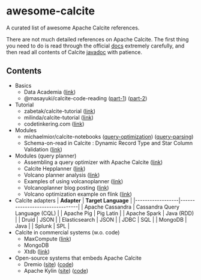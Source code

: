 # awesome-calcite
A curated list of awesome Apache Calcite references.

There are not much detailed references on Apache Calcite. The first thing you need to do is read through the official [docs](https://calcite.apache.org/docs/) extremely carefully, and then read all contents of Calcite [javadoc](https://javadoc.io/doc/org.apache.calcite/calcite-core/latest/index.html) with patience.

## Contents

- Basics
  - Data Academia ([link](https://datacadamia.com/db/calcite/start))
  - @masayuki/calcite-code-reading ([part-1](https://medium.com/@masayuki/calcite-code-reading-part-1-4ff7cdc56959)) ([part-2](https://medium.com/@masayuki/apache-calcite-code-reading-part-2-594e8ca17acf))
- Tutorial
  - zabetak/calcite-tutorial ([link](https://github.com/zabetak/calcite-tutorial/blob/main/solution/src/main/java/com/github/zabetak/calcite/tutorial/LuceneQueryProcessor.java))
  - milinda/calcite-tutorial ([link](https://github.com/milinda/calcite-tutorial))
  - codetinkering.com ([link](https://codetinkering.com/apache-calcite-tutorial/))
- Modules
  - michaelmior/calcite-notebooks ([query-optimization](https://github.com/michaelmior/calcite-notebooks/blob/master/query-optimization.ipynb)) ([query-parsing](https://github.com/michaelmior/calcite-notebooks/blob/master/query-parsing.ipynb))
  - Schema-on-read in Calcite : Dynamic Record Type and Star Column Validation ([link](https://docs.google.com/document/d/1vCWlqRyJQCtYbtVAjGOKP-8BD4_hrhoM9-4qbdoJs6k/edit))
- Modules (query planner)
  - Assembling a query optimizer with Apache Calcite ([link](https://www.querifylabs.com/blog/assembling-a-query-optimizer-with-apache-calcite))
  - Calcite Hepplanner ([link](https://blog.knoldus.com/exploring-hepplanner-for-apache-calcite/))
  - Volcano planner analysis ([link](https://www.jianshu.com/p/9422b7b71867))
  - Examples of using volcanoplanner ([link](https://www.programcreek.com/java-api-examples/?api=org.apache.calcite.plan.volcano.VolcanoPlanner))
  - Volcanoplanner blog posting ([link](https://aaaaaaron.github.io/2020/02/09/Calcite-Volcano-Planner/))
  - Volcano optimization example on flink ([link](https://chowdera.com/2021/11/20211103041700339x.html))
- Calcite adapters
  | **Adapter**      | **Target Language**            |
  |------------------|--------------------------------|
  | Apache Cassandra | Cassandra Query Language (CQL) |
  | Apache Pig       | Pig Latin                      |
  | Apache Spark     | Java (RDD)                     |
  | Druid            | JSON                           |
  | Elasticsearch    | JSON                           |
  | JDBC             | SQL                            |
  | MongoDB          | Java                           |
  | Splunk           | SPL                            |
- Calcite in commercial systems (w.o. code)
  - MaxCompute ([link](https://www.alibabacloud.com/blog/maxcompute-query-optimization-with-calcite_595363))
  - MongoDB
  - Xtdb ([link](https://xtdb.com/blog/xtdb-sql))
- Open-source systems that embeds Apache Calcite
  - Dremio ([site](https://www.dremio.com/)) ([code](https://github.com/dremio/dremio-oss/tree/master/sabot/kernel/src/main/java/com/dremio/exec/planner/cost))
  - Apache Kylin ([site](https://kylin.apache.org/)) ([code](https://github.com/apache/kylin/tree/main/query/src/main/java/org/apache/kylin/query))
